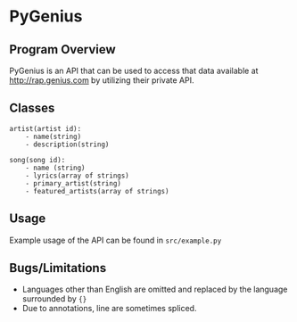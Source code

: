 PyGenius
==========

Program Overview
----------
PyGenius is an API that can be used to access that data available at
http://rap.genius.com by utilizing their private API.

Classes
---------
```
artist(artist id):
    - name(string)
    - description(string)

song(song id):
    - name (string)
    - lyrics(array of strings)
    - primary_artist(string)
    - featured_artists(array of strings)
```
Usage
----------
Example usage of the API can be found in ```src/example.py```

Bugs/Limitations
---------
* Languages other than English are omitted and replaced by the
  language surrounded by ```{}```
* Due to annotations, line  are sometimes spliced.
